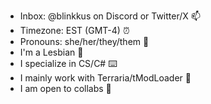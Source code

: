 - Inbox: @blinkkus on Discord or Twitter/X 📫
- Timezone: EST (GMT-4) ⏰
- Pronouns: she/her/they/them 🤍
- I'm a Lesbian 🩷
- I specialize in CS/C# ⌨️
- I mainly work with Terraria/tModLoader 💫
- I am open to collabs 💞
